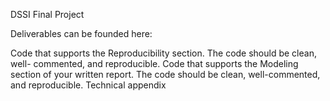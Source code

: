 DSSI Final Project 

Deliverables can be founded here:

Code that supports the Reproducibility section. The code should be clean, well- commented, and reproducible.
Code that supports the Modeling section of your written report. The code should be clean, well-commented, and reproducible.
Technical appendix
